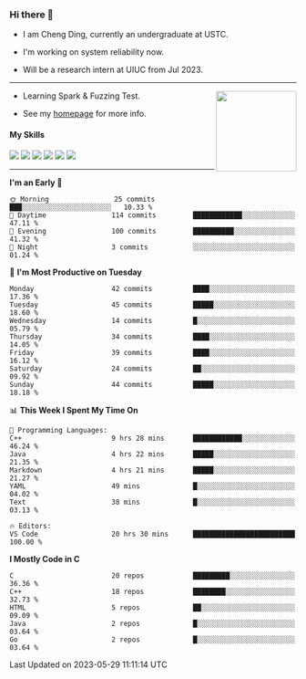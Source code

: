### Hi there 👋

* I am Cheng Ding, currently an undergraduate at USTC.
  
* I'm working on system reliability now.

* Will be a research intern at UIUC from Jul 2023.

---

<img align="right" height="141" src="https://github-readme-stats.vercel.app/api?username=IrisesD&theme=tokyonight&show_icons=true&count_private=true">

-  Learning Spark & Fuzzing Test.

-  See my [homepage](https://irisesd.github.io) for more info.

#### My Skills

![](https://img.shields.io/badge/C++-65318e?logo=cplusplus&logoColor=fff)
![](https://img.shields.io/badge/Python-3e74a2?logo=python&logoColor=fff)
![](https://img.shields.io/badge/C-5654a2?logo=c&logoColor=fff)
![](https://img.shields.io/badge/Go-00aaff?logo=go&logoColor=fff)
![](https://img.shields.io/badge/Docker-0088ff?logo=docker&logoColor=fff)
![](https://img.shields.io/badge/Apache-D22128?logo=apache&logoColor=fff)

---
<!--START_SECTION:waka-->
**I'm an Early 🐤** 

```text
🌞 Morning                25 commits          ███░░░░░░░░░░░░░░░░░░░░░░   10.33 % 
🌆 Daytime                114 commits         ████████████░░░░░░░░░░░░░   47.11 % 
🌃 Evening                100 commits         ██████████░░░░░░░░░░░░░░░   41.32 % 
🌙 Night                  3 commits           ░░░░░░░░░░░░░░░░░░░░░░░░░   01.24 % 
```
📅 **I'm Most Productive on Tuesday** 

```text
Monday                   42 commits          ████░░░░░░░░░░░░░░░░░░░░░   17.36 % 
Tuesday                  45 commits          █████░░░░░░░░░░░░░░░░░░░░   18.60 % 
Wednesday                14 commits          █░░░░░░░░░░░░░░░░░░░░░░░░   05.79 % 
Thursday                 34 commits          ████░░░░░░░░░░░░░░░░░░░░░   14.05 % 
Friday                   39 commits          ████░░░░░░░░░░░░░░░░░░░░░   16.12 % 
Saturday                 24 commits          ██░░░░░░░░░░░░░░░░░░░░░░░   09.92 % 
Sunday                   44 commits          █████░░░░░░░░░░░░░░░░░░░░   18.18 % 
```


📊 **This Week I Spent My Time On** 

```text
💬 Programming Languages: 
C++                      9 hrs 28 mins       ████████████░░░░░░░░░░░░░   46.24 % 
Java                     4 hrs 22 mins       █████░░░░░░░░░░░░░░░░░░░░   21.35 % 
Markdown                 4 hrs 21 mins       █████░░░░░░░░░░░░░░░░░░░░   21.27 % 
YAML                     49 mins             █░░░░░░░░░░░░░░░░░░░░░░░░   04.02 % 
Text                     38 mins             █░░░░░░░░░░░░░░░░░░░░░░░░   03.13 % 

🔥 Editors: 
VS Code                  20 hrs 30 mins      █████████████████████████   100.00 % 
```

**I Mostly Code in C** 

```text
C                        20 repos            █████████░░░░░░░░░░░░░░░░   36.36 % 
C++                      18 repos            ████████░░░░░░░░░░░░░░░░░   32.73 % 
HTML                     5 repos             ██░░░░░░░░░░░░░░░░░░░░░░░   09.09 % 
Java                     2 repos             █░░░░░░░░░░░░░░░░░░░░░░░░   03.64 % 
Go                       2 repos             █░░░░░░░░░░░░░░░░░░░░░░░░   03.64 % 
```




 Last Updated on 2023-05-29 11:11:14 UTC
<!--END_SECTION:waka-->